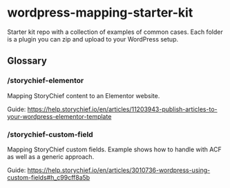 # wordpress-mapping-starter-kit
Starter kit repo with a collection of examples of common cases.
Each folder is a plugin you can zip and upload to your WordPress setup.

## Glossary

### /storychief-elementor
Mapping StoryChief content to an Elementor website.

Guide: https://help.storychief.io/en/articles/11203943-publish-articles-to-your-wordpress-elementor-template


### /storychief-custom-field
Mapping StoryChief custom fields. Example shows how to handle with ACF as well as a generic approach.

Guide: https://help.storychief.io/en/articles/3010736-wordpress-using-custom-fields#h_c99cff8a5b
